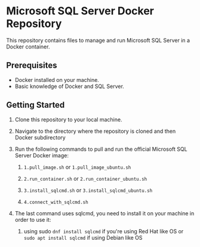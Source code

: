 # Microsoft SQL Server Docker Repository

This repository contains files to manage and run Microsoft SQL Server in a Docker container.

## Prerequisites

- Docker installed on your machine.
- Basic knowledge of Docker and SQL Server.

## Getting Started

1. Clone this repository to your local machine.

1. Navigate to the directory where the repository is cloned and then Docker subdirectory

1. Run the following commands to pull and run the official Microsoft SQL Server Docker image:

   1. `1.pull_image.sh` or `1.pull_image_ubuntu.sh`

   1. `2.run_container.sh` or `2.run_container_ubuntu.sh`

   1. `3.install_sqlcmd.sh` or `3.install_sqlcmd_ubuntu.sh`

   1. `4.connect_with_sqlcmd.sh`

1. The last command uses sqlcmd, you need to install it on your machine in order to use it:

   1. using sudo `dnf install sqlcmd` if you're using Red Hat like OS or `sudo apt install sqlcmd` if using Debian like OS